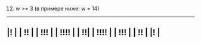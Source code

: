 
12.	w >= 3 (в примере ниже: w = 14)

 ------------ 
|!           |
| !!         |
|   !!!      |
|      !!!!  |
|          !!|
|      !!!!  |
|   !!!      |
| !!         |
|!           |
 ------------ 

